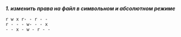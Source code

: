 ***1. изменить права на файл в символьном и абсолютном режиме*** 
```
r w x r- - r - -
r - - - w- - - x
- - x - w - r - - 
```
